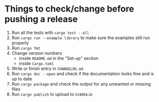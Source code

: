 # Things to check/change before pushing a release

1. Run all the tests with `cargo test --all`
2. Run `cargo run --example library` to make sure the examples still run properly
3. Run `cargo fmt`
4. Change version numbers
   - inside `README.md` in the "Set-up" section
   - inside `Cargo.toml`
5. Write or finish entry in `CHANGELOG.md`
6. Run `cargo doc --open` and check if the documentation looks fine and is up to date
7. Run `cargo package` and check the output for any unwanted or missing files
8. Run `cargo publish` to upload to crates.io
